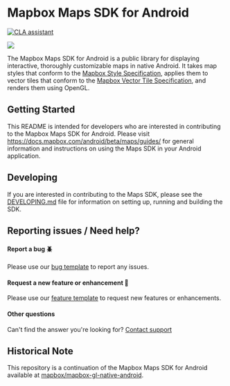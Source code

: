 # Mapbox Maps SDK for Android

[![CLA assistant](https://cla-assistant.io/readme/badge/mapbox/mapbox-maps-android)](https://cla-assistant.io/mapbox/mapbox-maps-android)

![](https://user-images.githubusercontent.com/4394910/66942701-7ed30100-effe-11e9-9948-14012d4c3289.png)

The Mapbox Maps SDK for Android is a public library for displaying interactive, thoroughly customizable maps in native Android. It takes map styles that conform to the [Mapbox Style Specification](https://docs.mapbox.com/mapbox-gl-js/style-spec/), applies them to vector tiles that conform to the [Mapbox Vector Tile Specification](https://github.com/mapbox/vector-tile-spec), and renders them using OpenGL.

## Getting Started
This README is intended for developers who are interested in contributing to the Mapbox Maps SDK for Android. Please visit https://docs.mapbox.com/android/beta/maps/guides/ for general information and instructions on using the Maps SDK in your Android application.

## Developing
If you are interested in contributing to the Maps SDK, please see the [DEVELOPING.md](DEVELOPING.md) file for information on setting up, running and building the SDK.

## Reporting issues / Need help?

#### Report a bug :beetle:
Please use our [bug template](https://github.com/mapbox/mapbox-maps-android/issues/new?labels=bug%20%3Abeetle%3A&template=bug.md) to report any issues.

#### Request a new feature or enhancement :green_apple:
Please use our [feature template](https://github.com/mapbox/mapbox-maps-android/issues/new?labels=feature%20%3Agreen_apple%3A&template=feature.md) to request new features or enhancements.

#### Other questions
Can't find the answer you're looking for? [Contact support](https://www.mapbox.com/contact)

## Historical Note
This repository is a continuation of the Mapbox Maps SDK for Android available at [mapbox/mapbox-gl-native-android](https://github.com/mapbox/mapbox-gl-native-android).
